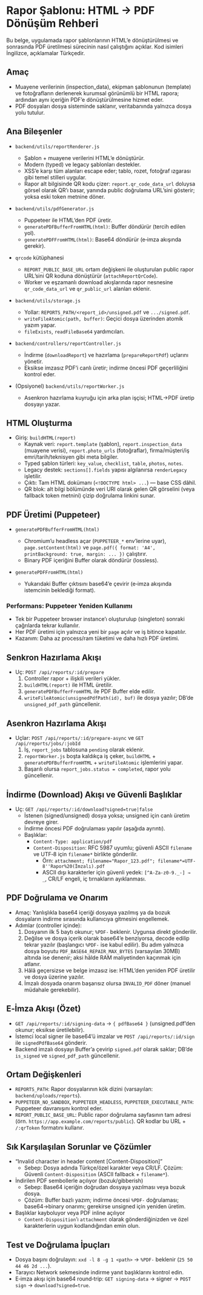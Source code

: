 # Rapor Şablonu: HTML → PDF Dönüşüm Rehberi

Bu belge, uygulamada rapor şablonlarının HTML’e dönüştürülmesi ve sonrasında PDF üretilmesi sürecinin nasıl çalıştığını açıklar. Kod isimleri İngilizce, açıklamalar Türkçedir.

## Amaç
- Muayene verilerinin (inspection_data), ekipman şablonunun (template) ve fotoğrafların derlenerek kurumsal görünümlü bir HTML rapora; ardından aynı içeriğin PDF’e dönüştürülmesine hizmet eder.
- PDF dosyaları dosya sisteminde saklanır, veritabanında yalnızca dosya yolu tutulur.

## Ana Bileşenler
- `backend/utils/reportRenderer.js`
  - Şablon + muayene verilerini HTML’e dönüştürür.
  - Modern (typed) ve legacy şablonları destekler.
  - XSS’e karşı tüm alanları escape eder; tablo, rozet, fotoğraf ızgarası gibi temel stilleri uygular.
  - Rapor alt bilgisinde QR kodu çizer: `report.qr_code_data_url` doluysa görsel olarak QR’ı basar, yanında public doğrulama URL’sini gösterir; yoksa eski token metnine döner.

- `backend/utils/pdfGenerator.js`
  - Puppeteer ile HTML’den PDF üretir.
  - `generatePDFBufferFromHTML(html)`: Buffer döndürür (tercih edilen yol).
  - `generatePDFFromHTML(html)`: Base64 döndürür (e‑imza akışında gerekir).

- `qrcode` kütüphanesi
  - `REPORT_PUBLIC_BASE_URL` ortam değişkeni ile oluşturulan public rapor URL’sini QR koduna dönüştürür (`attachReportQrCode`).
  - Worker ve eşzamanlı download akışlarında rapor nesnesine `qr_code_data_url` ve `qr_public_url` alanları eklenir.

- `backend/utils/storage.js`
  - Yollar: `REPORTS_PATH/<report_id>/unsigned.pdf` ve `.../signed.pdf`.
  - `writeFileAtomic(path, buffer)`: Geçici dosya üzerinden atomik yazım yapar.
  - `fileExists`, `readFileBase64` yardımcıları.

- `backend/controllers/reportController.js`
  - İndirme (`downloadReport`) ve hazırlama (`prepareReportPdf`) uçlarını yönetir.
  - Eksikse imzasız PDF’i canlı üretir; indirme öncesi PDF geçerliliğini kontrol eder.

- (Opsiyonel) `backend/utils/reportWorker.js`
  - Asenkron hazırlama kuyruğu için arka plan işçisi; HTML→PDF üretip dosyayı yazar.

## HTML Oluşturma
- Giriş: `buildHTML(report)`
  - Kaynak veri: `report.template` (şablon), `report.inspection_data` (muayene verisi), `report.photo_urls` (fotoğraflar), firma/müşteri/iş emri/tarih/teknisyen gibi meta bilgiler.
  - Typed şablon türleri: `key_value`, `checklist`, `table`, `photos`, `notes`.
  - Legacy destek: `sections[].fields` yapısı algılanırsa `renderLegacy` işletilir.
  - Çıktı: Tam HTML dokümanı (`<!DOCTYPE html> ...`) — base CSS dâhil.
  - QR blok: alt bilgi bölümünde veri URI olarak gelen QR görselini (veya fallback token metnini) çizip doğrulama linkini sunar.

## PDF Üretimi (Puppeteer)
- `generatePDFBufferFromHTML(html)`
  - Chromium’u headless açar (`PUPPETEER_*` env’lerine uyar), `page.setContent(html)` ve `page.pdf({ format: 'A4', printBackground: true, margin: ... })` çalıştırır.
  - Binary PDF içeriğini Buffer olarak döndürür (lossless).

- `generatePDFFromHTML(html)`
  - Yukarıdaki Buffer çıktısını base64’e çevirir (e‑imza akışında istemcinin beklediği format).

### Performans: Puppeteer Yeniden Kullanımı
- Tek bir Puppeteer browser instance’ı oluşturulup (singleton) sonraki çağrılarda tekrar kullanılır.
- Her PDF üretimi için yalnızca yeni bir `page` açılır ve iş bitince kapatılır.
- Kazanım: Daha az process/ram tüketimi ve daha hızlı PDF üretimi.

## Senkron Hazırlama Akışı
- Uç: `POST /api/reports/:id/prepare`
  1) Controller rapor + ilişkili verileri yükler.
  2) `buildHTML(report)` ile HTML üretilir.
  3) `generatePDFBufferFromHTML` ile PDF Buffer elde edilir.
  4) `writeFileAtomic(unsignedPdfPath(id), buf)` ile dosya yazılır; DB’de `unsigned_pdf_path` güncellenir.

## Asenkron Hazırlama Akışı
- Uçlar: `POST /api/reports/:id/prepare-async` ve `GET /api/reports/jobs/:jobId`
  1) İş, `report_jobs` tablosuna `pending` olarak eklenir.
  2) `reportWorker.js` boşta kaldıkça iş çeker, `buildHTML` + `generatePDFBufferFromHTML` + `writeFileAtomic` işlemlerini yapar.
  3) Başarılı olursa `report_jobs.status = completed`, rapor yolu güncellenir.

## İndirme (Download) Akışı ve Güvenli Başlıklar
- Uç: `GET /api/reports/:id/download?signed=true|false`
  - İstenen (signed/unsigned) dosya yoksa; unsigned için canlı üretim devreye girer.
  - İndirme öncesi PDF doğrulaması yapılır (aşağıda ayrıntı).
  - Başlıklar:
    - `Content-Type: application/pdf`
    - `Content-Disposition`: RFC 5987 uyumlu; güvenli ASCII `filename` ve UTF‑8 için `filename*` birlikte gönderilir.
      - Örn: `attachment; filename="Rapor_123.pdf"; filename*=UTF-8''Rapor%20(İmzalı).pdf`
      - ASCII dışı karakterler için güvenli yedek: `[^A-Za-z0-9._-] → _`, CR/LF engeli, iç tırnakların ayıklanması.

## PDF Doğrulama ve Onarım
- Amaç: Yanlışlıkla base64 içeriği dosyaya yazılmış ya da bozuk dosyaların indirme sırasında kullanıcıya gitmesini engellemek.
- Adımlar (controller içinde):
  1) Dosyanın ilk 5 baytı okunur; `%PDF-` beklenir. Uygunsa direkt gönderilir.
  2) Değilse ve dosya içerik olarak base64’e benziyorsa, decode edilip tekrar yazılır (başlangıcı `%PDF-` ise kabul edilir). Bu adım yalnızca dosya boyutu `PDF_BASE64_REPAIR_MAX_BYTES` (varsayılan 30MB) altında ise denenir; aksi hâlde RAM maliyetinden kaçınmak için atlanır.
  3) Hâlâ geçersizse ve belge imzasız ise: HTML’den yeniden PDF üretilir ve dosya üzerine yazılır.
  4) İmzalı dosyada onarım başarısız olursa `INVALID_PDF` döner (manuel müdahale gerekebilir).

## E‑İmza Akışı (Özet)
- `GET /api/reports/:id/signing-data` → `{ pdfBase64 }` (unsigned.pdf’den okunur; eksikse üretilebilir).
- İstemci local signer ile base64’ü imzalar ve `POST /api/reports/:id/sign` ile `signedPdfBase64` gönderir.
- Backend imzalı dosyayı Buffer’a çevirip `signed.pdf` olarak saklar; DB’de `is_signed` ve `signed_pdf_path` güncellenir.

## Ortam Değişkenleri
- `REPORTS_PATH`: Rapor dosyalarının kök dizini (varsayılan: `backend/uploads/reports`).
- `PUPPETEER_NO_SANDBOX`, `PUPPETEER_HEADLESS`, `PUPPETEER_EXECUTABLE_PATH`: Puppeteer davranışını kontrol eder.
- `REPORT_PUBLIC_BASE_URL`: Public rapor doğrulama sayfasının tam adresi (örn. `https://app.example.com/reports/public`). QR kodlar bu URL + `/:qrToken` formatını kullanır.

## Sık Karşılaşılan Sorunlar ve Çözümler
- “Invalid character in header content [Content-Disposition]”
  - Sebep: Dosya adında Türkçe/özel karakter veya CR/LF. Çözüm: Güvenli `Content-Disposition` (ASCII fallback + `filename*`).
- İndirilen PDF sembollerle açılıyor (bozuk/gibberish)
  - Sebep: Base64 içeriğin doğrudan dosyaya yazılması veya bozuk dosya.
  - Çözüm: Buffer bazlı yazım; indirme öncesi `%PDF-` doğrulaması; base64→binary onarımı; gerekirse unsigned için yeniden üretim.
- Başlıklar kayboluyor veya PDF inline açılıyor
  - `Content-Disposition`’ı `attachment` olarak gönderdiğinizden ve özel karakterlerin uygun kodlandığından emin olun.

## Test ve Doğrulama İpuçları
- Dosya başını doğrulayın: `xxd -l 8 -g 1 <path>` → `%PDF-` beklenir (`25 50 44 46 2d ...`).
- Tarayıcı Network sekmesinde indirme yanıt başlıklarını kontrol edin.
- E‑imza akışı için base64 round‑trip: `GET signing-data` → signer → `POST sign` → `download?signed=true`.
